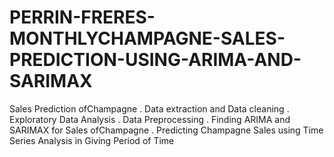 # PERRIN-FRERES-MONTHLYCHAMPAGNE-SALES-PREDICTION-USING-ARIMA-AND-SARIMAX
Sales Prediction ofChampagne
. Data extraction and Data cleaning
. Exploratory Data Analysis
. Data Preprocessing
. Finding ARIMA and SARIMAX for Sales ofChampagne
. Predicting Champagne Sales using Time Series Analysis in Giving Period of Time
